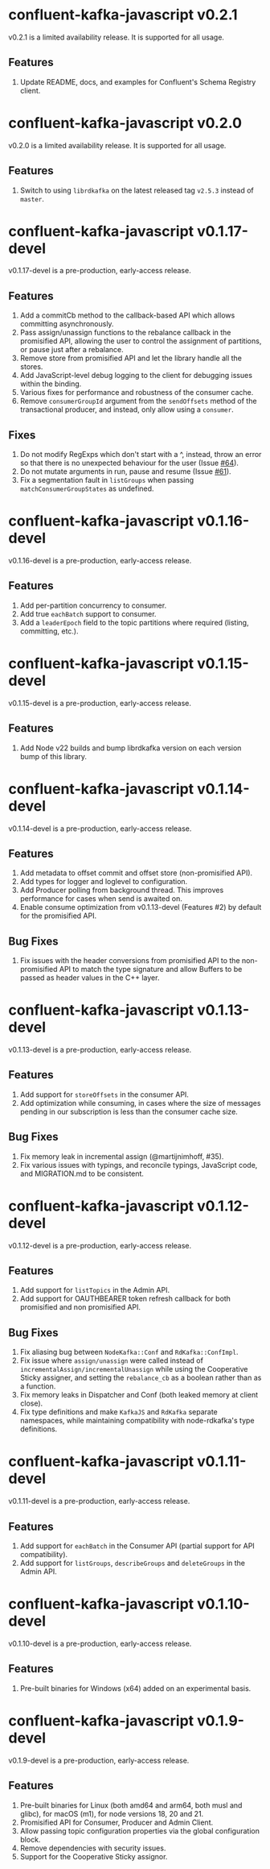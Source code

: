 # confluent-kafka-javascript v0.2.1

v0.2.1 is a limited availability release. It is supported for all usage.

## Features

1. Update README, docs, and examples for Confluent's Schema Registry client.


# confluent-kafka-javascript v0.2.0

v0.2.0 is a limited availability release. It is supported for all usage.

## Features

1. Switch to using `librdkafka` on the latest released tag `v2.5.3` instead of `master`.


# confluent-kafka-javascript v0.1.17-devel

v0.1.17-devel is a pre-production, early-access release.

## Features

1. Add a commitCb method to the callback-based API which allows committing asynchronously.
2. Pass assign/unassign functions to the rebalance callback in the promisified API, allowing
   the user to control the assignment of partitions, or pause just after a rebalance.
3. Remove store from promisified API and let the library handle all the stores.
4. Add JavaScript-level debug logging to the client for debugging issues within the binding.
5. Various fixes for performance and robustness of the consumer cache.
6. Remove `consumerGroupId` argument from the `sendOffsets` method of the transactional producer,
   and instead, only allow using a `consumer`.

## Fixes

1. Do not modify RegExps which don't start with a ^, instead, throw an error so
   that there is no unexpected behaviour for the user (Issue [#64](https://github.com/confluentinc/confluent-kafka-javascript/issues/64)).
2. Do not mutate arguments in run, pause and resume (Issue [#61](https://github.com/confluentinc/confluent-kafka-javascript/issues/61)).
3. Fix a segmentation fault in `listGroups` when passing `matchConsumerGroupStates` as undefined.


# confluent-kafka-javascript v0.1.16-devel

v0.1.16-devel is a pre-production, early-access release.

## Features

1. Add per-partition concurrency to consumer.
2. Add true `eachBatch` support to consumer.
3. Add a `leaderEpoch` field to the topic partitions where required (listing, committing, etc.).


# confluent-kafka-javascript v0.1.15-devel

v0.1.15-devel is a pre-production, early-access release.

## Features

1. Add Node v22 builds and bump librdkafka version on each version bump of this library.


# confluent-kafka-javascript v0.1.14-devel

v0.1.14-devel is a pre-production, early-access release.

## Features

1. Add metadata to offset commit and offset store (non-promisified API).
2. Add types for logger and loglevel to configuration.
3. Add Producer polling from background thread. This improves performance for cases when send is awaited on.
4. Enable consume optimization from v0.1.13-devel (Features #2) by default for the promisified API.

## Bug Fixes

1. Fix issues with the header conversions from promisified API to the non-promisified API to match
   the type signature and allow Buffers to be passed as header values in the C++ layer.


# confluent-kafka-javascript v0.1.13-devel

v0.1.13-devel is a pre-production, early-access release.

## Features

1. Add support for `storeOffsets` in the consumer API.
2. Add optimization while consuming, in cases where the size of messages pending in our subscription is less than the consumer cache size.

## Bug Fixes

1. Fix memory leak in incremental assign (@martijnimhoff, #35).
2. Fix various issues with typings, and reconcile typings, JavaScript code, and MIGRATION.md to be consistent.


# confluent-kafka-javascript v0.1.12-devel

v0.1.12-devel is a pre-production, early-access release.

## Features

1. Add support for `listTopics` in the Admin API.
2. Add support for OAUTHBEARER token refresh callback for both promisified and non promisified API.

## Bug Fixes

1. Fix aliasing bug between `NodeKafka::Conf` and `RdKafka::ConfImpl`.
2. Fix issue where `assign/unassign` were called instead of `incrementalAssign/incrementalUnassign` while using
   the Cooperative Sticky assigner, and setting the `rebalance_cb` as a boolean rather than as a function.
3. Fix memory leaks in Dispatcher and Conf (both leaked memory at client close).
4. Fix type definitions and make `KafkaJS` and `RdKafka` separate namespaces, while maintaining compatibility
   with node-rdkafka's type definitions.


# confluent-kafka-javascript v0.1.11-devel

v0.1.11-devel is a pre-production, early-access release.

## Features

1. Add support for `eachBatch` in the Consumer API (partial support for API compatibility).
2. Add support for `listGroups`, `describeGroups` and `deleteGroups` in the Admin API.


# confluent-kafka-javascript v0.1.10-devel

v0.1.10-devel is a pre-production, early-access release.

## Features

1. Pre-built binaries for Windows (x64) added on an experimental basis.


# confluent-kafka-javascript v0.1.9-devel

v0.1.9-devel is a pre-production, early-access release.

## Features

1. Pre-built binaries for Linux (both amd64 and arm64, both musl and glibc), for macOS (m1), for node versions 18, 20 and 21.
2. Promisified API for Consumer, Producer and Admin Client.
3. Allow passing topic configuration properties via the global configuration block.
4. Remove dependencies with security issues.
5. Support for the Cooperative Sticky assignor.
